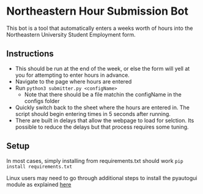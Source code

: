 # Northeastern Hour Submission Bot

This bot is a tool that automatically enters a weeks worth of hours into the
Northeastern University Student Employment form. 

## Instructions
- This should be run at the end of the week, or else the form will yell at you
for attempting to enter hours in advance. 
- Navigate to the page where hours are entered
- Run `python3 submitter.py <configName>`
  - Note that there should be a file matchin the configName in the configs folder
- Quickly switch back to the sheet where the hours are entered in. The script 
should begin entering times in 5 seconds after running. 
- There are built in delays that allow the webpage to load for selction. Its 
possible to reduce the delays but that process requires some tuning.  

## Setup 
In most cases, simply installing from requirements.txt should work
`pip install requirements.txt`

Linux users may need to go through additional steps to install the pyautogui 
module as explained [here][1]

[1]: http://pyautogui.readthedocs.io/en/latest/install.html

